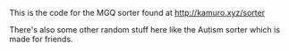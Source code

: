 This is the code for the MGQ sorter found at http://kamuro.xyz/sorter

There's also some other random stuff here like the Autism sorter which is made for friends.
